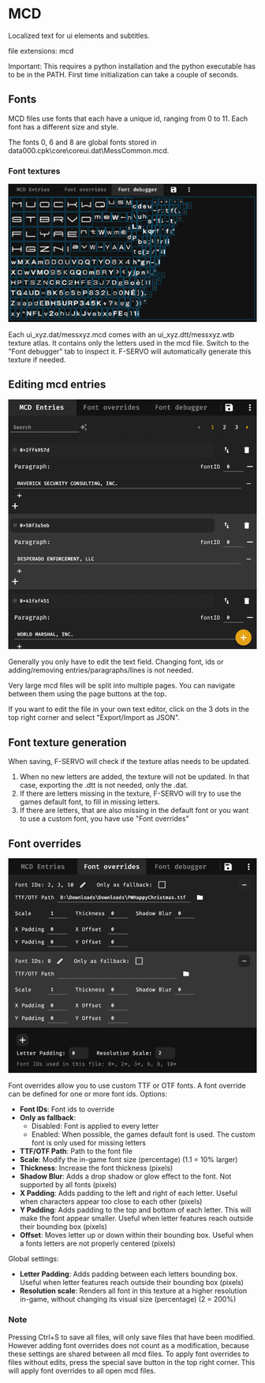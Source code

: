 # MCD

Localized text for ui elements and subtitles.

file extensions: mcd

Important: This requires a python installation and the python executable has to be in the PATH. First time initialization can take a couple of seconds.

## Fonts

MCD files use fonts that each have a unique id, ranging from 0 to 11.
Each font has a different size and style.

The fonts 0, 6 and 8 are global fonts stored in data000.cpk\core\coreui.dat\MessCommon.mcd.

### Font textures

![mcd font debugger](assets/help/img/mcd_font_debugger.png)

Each ui_xyz.dat/messxyz.mcd comes with an ui_xyz.dtt/messxyz.wtb texture atlas.
It contains only the letters used in the mcd file.
Switch to the "Font debugger" tab to inspect it.
F-SERVO will automatically generate this texture if needed.

## Editing mcd entries

![mcd entries](assets/help/img/mcd_entries.png)

Generally you only have to edit the text field. Changing font, ids or adding/removing entries/paragraphs/lines is not needed.

Very large mcd files will be split into multiple pages. You can navigate between them using the page buttons at the top.

If you want to edit the file in your own text editor, click on the 3 dots in the top right corner and select "Export/Import as JSON".

## Font texture generation

When saving, F-SERVO will check if the texture atlas needs to be updated.

1. When no new letters are added, the texture will not be updated. In that case, exporting the .dtt is not needed, only the .dat.
2. If there are letters missing in the texture, F-SERVO will try to use the games default font, to fill in missing letters.
3. If there are letters, that are also missing in the default font or you want to use a custom font, you have use "Font overrides"

## Font overrides

![mcd font overrides](assets/help/img/mcd_font_overrides.png)

Font overrides allow you to use custom TTF or OTF fonts. A font override can be defined for one or more font ids. Options:

- **Font IDs**: Font ids to override
- **Only as fallback**:
  - Disabled: Font is applied to every letter
  - Enabled: When possible, the games default font is used. The custom font is only used for missing letters
- **TTF/OTF Path**: Path to the font file
- **Scale**: Modify the in-game font size (percentage) (1.1 = 10% larger)
- **Thickness**: Increase the font thickness (pixels)
- **Shadow Blur**: Adds a drop shadow or glow effect to the font. Not supported by all fonts (pixels)
- **X Padding**: Adds padding to the left and right of each letter. Useful when characters appear too close to each other (pixels)
- **Y Padding**: Adds padding to the top and bottom of each letter. This will make the font appear smaller. Useful when letter features reach outside their bounding box (pixels)
- **Offset**: Moves letter up or down within their bounding box. Useful when a fonts letters are not properly centered (pixels)

Global settings:

- **Letter Padding**: Adds padding between each letters bounding box. Useful when letter features reach outside their bounding box (pixels)
- **Resolution scale**: Renders all font in this texture at a higher resolution in-game, without changing its visual size (percentage) (2 = 200%)

### Note

Pressing Ctrl+S to save all files, will only save files that have been modified. However adding font overrides does not count as a modification,
because these settings are shared between all mcd files. To apply font overrides to files without edits, press the special save button in the top right corner.
This will apply font overrides to all open mcd files.

